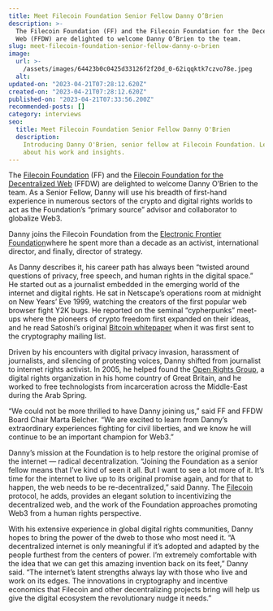 ```yaml
---
title: Meet Filecoin Foundation Senior Fellow Danny O’Brien
description: >-
  The Filecoin Foundation (FF) and the Filecoin Foundation for the Decentralized
  Web (FFDW) are delighted to welcome Danny O’Brien to the team.
slug: meet-filecoin-foundation-senior-fellow-danny-o-brien
image:
  url: >-
    /assets/images/64423b0c0425d33126f2f20d_0-62iqqktk7czvo78e.jpeg
  alt:
updated-on: "2023-04-21T07:28:12.620Z"
created-on: "2023-04-21T07:28:12.620Z"
published-on: "2023-04-21T07:33:56.200Z"
recommended-posts: []
category: interviews
seo:
  title: Meet Filecoin Foundation Senior Fellow Danny O'Brien
  description:
    Introducing Danny O'Brien, senior fellow at Filecoin Foundation. Learn
    about his work and insights.
---
```


The [Filecoin Foundation](http://fil.org/) (FF) and the [Filecoin Foundation for the Decentralized Web](http://ffdweb.org/) (FFDW) are delighted to welcome Danny O’Brien to the team. As a Senior Fellow, Danny will use his breadth of first-hand experience in numerous sectors of the crypto and digital rights worlds to act as the Foundation’s “primary source” advisor and collaborator to globalize Web3.

Danny joins the Filecoin Foundation from the [Electronic Frontier Foundation](https://www.eff.org/)where he spent more than a decade as an activist, international director, and finally, director of strategy.

As Danny describes it, his career path has always been “twisted around questions of privacy, free speech, and human rights in the digital space.” He started out as a journalist embedded in the emerging world of the internet and digital rights. He sat in Netscape’s operations room at midnight on New Years’ Eve 1999, watching the creators of the first popular web browser fight Y2K bugs. He reported on the seminal “cypherpunks” meet-ups where the pioneers of crypto freedom first expanded on their ideas, and he read Satoshi’s original [Bitcoin whitepaper](https://bitcoin.org/bitcoin.pdf) when it was first sent to the cryptography mailing list.

Driven by his encounters with digital privacy invasion, harassment of journalists, and silencing of protesting voices, Danny shifted from journalist to internet rights activist. In 2005, he helped found the [Open Rights Group](https://www.openrightsgroup.org/), a digital rights organization in his home country of Great Britain, and he worked to free technologists from incarceration across the Middle-East during the Arab Spring.

“We could not be more thrilled to have Danny joining us,” said FF and FFDW Board Chair Marta Belcher. “We are excited to learn from Danny’s extraordinary experiences fighting for civil liberties, and we know he will continue to be an important champion for Web3.”

Danny’s mission at the Foundation is to help restore the original promise of the internet — radical decentralization. “Joining the Foundation as a senior fellow means that I’ve kind of seen it all. But I want to see a lot more of it. It’s time for the internet to live up to its original promise again, and for that to happen, the web needs to be re-decentralized,” said Danny. The [Filecoin](http://filecoin.io/) protocol, he adds, provides an elegant solution to incentivizing the decentralized web, and the work of the Foundation approaches promoting Web3 from a human rights perspective.

With his extensive experience in global digital rights communities, Danny hopes to bring the power of the dweb to those who most need it. “A decentralized internet is only meaningful if it’s adopted and adapted by the people furthest from the centers of power. I’m extremely comfortable with the idea that we can get this amazing invention back on its feet,” Danny said. “The internet’s latent strengths always lay with those who live and work on its edges. The innovations in cryptography and incentive economics that Filecoin and other decentralizing projects bring will help us give the digital ecosystem the revolutionary nudge it needs.”
